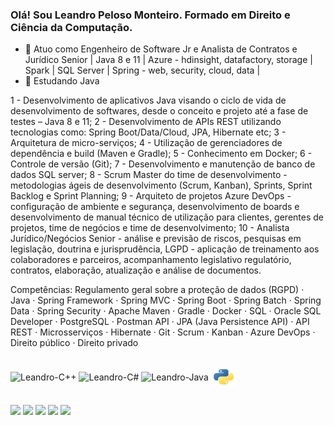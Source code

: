 ### Olá! Sou Leandro Peloso Monteiro. Formado em Direito e Ciência da Computação.

- 🔭 Atuo como Engenheiro de Software Jr e Analista de Contratos e Jurídico Senior | Java 8 e 11 | Azure - hdinsight, datafactory, storage | Spark | SQL Server | Spring - web, security, cloud, data |
- 🌱 Estudando Java 

1 - Desenvolvimento de aplicativos Java visando o ciclo de vida de desenvolvimento de softwares, desde o conceito e projeto até a fase de testes – Java 8 e 11;
2 - Desenvolvimento de APIs REST utilizando tecnologias como: Spring Boot/Data/Cloud, JPA, Hibernate etc;
3 - Arquitetura de micro-serviços;
4 - Utilização de gerenciadores de dependência e build (Maven e Gradle);
5 - Conhecimento em Docker;
6 - Controle de versão (Git);
7 - Desenvolvimento e manutenção de banco de dados SQL server;
8 - Scrum Master do time de desenvolvimento - metodologias ágeis de desenvolvimento (Scrum, Kanban), Sprints, Sprint Backlog e Sprint Planning;
9 - Arquiteto de projetos Azure DevOps - configuração de ambiente e segurança, desenvolvimento de boards e desenvolvimento de manual técnico de utilização para clientes, gerentes de projetos, time de negócios e time de desenvolvimento;
10 - Analista Jurídico/Negócios Senior - análise e previsão de riscos, pesquisas em legislação, doutrina e jurisprudência, LGPD - aplicação de treinamento aos colaboradores e parceiros, acompanhamento legislativo regulatório, contratos, elaboração, atualização e análise de documentos.

Competências: Regulamento geral sobre a proteção de dados (RGPD) · Java · Spring Framework · Spring MVC · Spring Boot · Spring Batch · Spring Data · Spring Security · Apache Maven · Gradle · Docker · SQL · Oracle SQL Developer · PostgreSQL · Postman API · JPA (Java Persistence API) · API REST · Microsserviços · Hibernate · Git · Scrum · Kanban · Azure DevOps · Direito público · Direito privado


<div style="display: inline_block"><br>
  <img align="center" alt="Leandro-C++" height="30" width="40" src="https://cdn.jsdelivr.net/gh/devicons/devicon/icons/cplusplus/cplusplus-original.svg">
  <img align="center" alt="Leandro-C#" height="30" width="40" src="https://cdn.jsdelivr.net/gh/devicons/devicon/icons/csharp/csharp-original.svg">
  <img align="center" alt="Leandro-Java" height="30" width="40" src="https://cdn.jsdelivr.net/gh/devicons/devicon/icons/java/java-original.svg">
  <img align="center" alt="Leandro-Python" height="30" width="40" src="https://raw.githubusercontent.com/devicons/devicon/master/icons/python/python-original.svg">
</div>
  
  ##
 
<div> 
  <a href="https://www.youtube.com/channel/UCqMh9iAtShcu1sTEd9I_uyg" target="_blank"><img src="https://img.shields.io/badge/YouTube-FF0000?style=for-the-badge&logo=youtube&logoColor=white" target="_blank"></a>
  <a href="https://instagram.com/leandropeloso" target="_blank"><img src="https://img.shields.io/badge/-Instagram-%23E4405F?style=for-the-badge&logo=instagram&logoColor=white" target="_blank"></a>
 <a href="https://discord.gg/V3MNhnU2" target="_blank"><img src="https://img.shields.io/badge/Discord-7289DA?style=for-the-badge&logo=discord&logoColor=white" target="_blank"></a> 
  <a href = "mailto:leandropeloso@gmail.com"><img src="https://img.shields.io/badge/-Gmail-%23333?style=for-the-badge&logo=gmail&logoColor=white" target="_blank"></a>
  <a href="https://www.linkedin.com/in/leandro-peloso-monteiro-220924250/" target="_blank"><img src="https://img.shields.io/badge/-LinkedIn-%230077B5?style=for-the-badge&logo=linkedin&logoColor=white" target="_blank"></a> 
  
</div>
